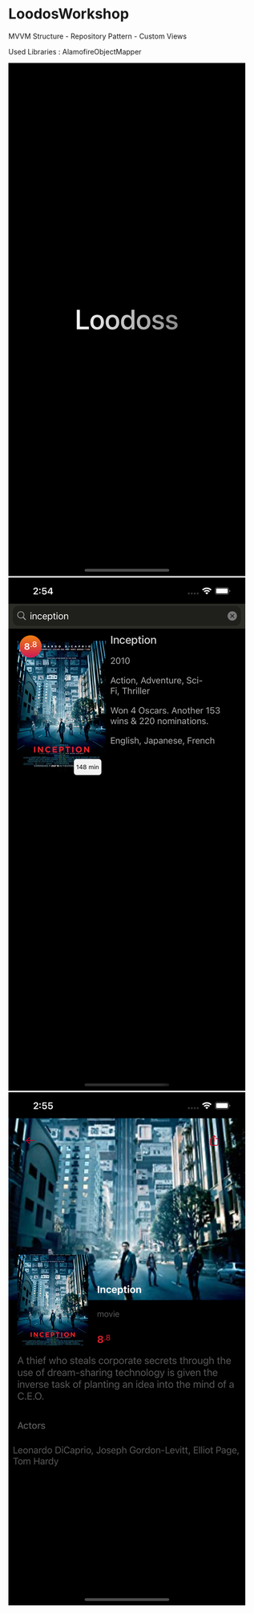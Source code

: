 # LoodosWorkshop
MVVM Structure - Repository Pattern - Custom Views

Used Libraries :
AlamofireObjectMapper

![SS1](https://raw.githubusercontent.com/KaanOzdemiir/LoodosWorkshop/master/LoodosWorkshop/Resource/SS/Simulator%20Screen%20Shot%20-%20iPhone%2012%20Pro%20Max%20-%202021-05-30%20at%2014.54.27.png)
![SS2](https://github.com/KaanOzdemiir/LoodosWorkshop/blob/master/LoodosWorkshop/Resource/SS/Simulator%20Screen%20Shot%20-%20iPhone%2012%20Pro%20Max%20-%202021-05-30%20at%2014.54.57.png?raw=true)
![SS3](https://github.com/KaanOzdemiir/LoodosWorkshop/blob/master/LoodosWorkshop/Resource/SS/Simulator%20Screen%20Shot%20-%20iPhone%2012%20Pro%20Max%20-%202021-05-30%20at%2014.55.04.png)

